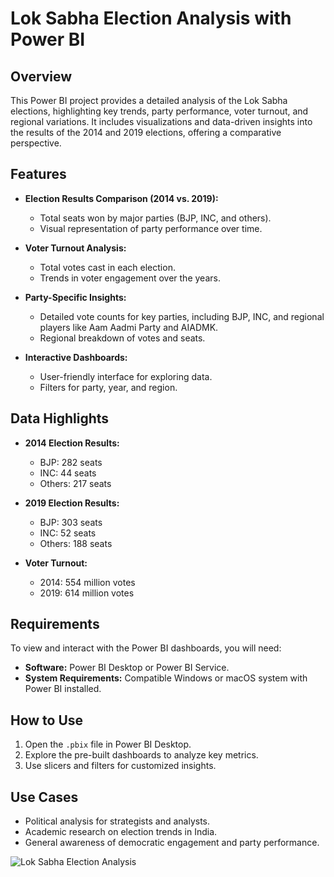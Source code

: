 # Lok Sabha Election Analysis with Power BI

## Overview

This Power BI project provides a detailed analysis of the Lok Sabha elections, highlighting key trends, party performance, voter turnout, and regional variations. It includes visualizations and data-driven insights into the results of the 2014 and 2019 elections, offering a comparative perspective.

## Features

- **Election Results Comparison (2014 vs. 2019):**
  - Total seats won by major parties (BJP, INC, and others).
  - Visual representation of party performance over time.
  
- **Voter Turnout Analysis:**
  - Total votes cast in each election.
  - Trends in voter engagement over the years.

- **Party-Specific Insights:**
  - Detailed vote counts for key parties, including BJP, INC, and regional players like Aam Aadmi Party and AIADMK.
  - Regional breakdown of votes and seats.

- **Interactive Dashboards:**
  - User-friendly interface for exploring data.
  - Filters for party, year, and region.

## Data Highlights

- **2014 Election Results:**
  - BJP: 282 seats
  - INC: 44 seats
  - Others: 217 seats

- **2019 Election Results:**
  - BJP: 303 seats
  - INC: 52 seats
  - Others: 188 seats

- **Voter Turnout:**
  - 2014: 554 million votes
  - 2019: 614 million votes

## Requirements

To view and interact with the Power BI dashboards, you will need:

- **Software:** Power BI Desktop or Power BI Service.
- **System Requirements:** Compatible Windows or macOS system with Power BI installed.

## How to Use

1. Open the `.pbix` file in Power BI Desktop.
2. Explore the pre-built dashboards to analyze key metrics.
3. Use slicers and filters for customized insights.

## Use Cases

- Political analysis for strategists and analysts.
- Academic research on election trends in India.
- General awareness of democratic engagement and party performance.

![Lok Sabha Election Analysis](https://github.com/user-attachments/assets/e5efda67-3e55-40dc-87d9-4b8f5bc80f41)
